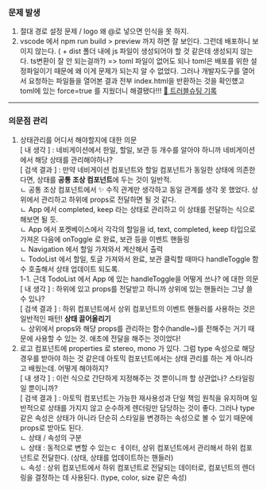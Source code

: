### 문제 발생

1. 절대 경로 설정 문제 / logo 왜 @로 넣으면 인식을 못 하지.
2. vscode 에서 npm run build > preview 까지 하면 잘 보인다. 그런데 배포하니 보이지 않는다. ( + dist 폴더 내에 js 파일이 생성되어야 할 것 같은데 생성되지 않는다. ts변환이 잘 안 되는걸까?) => toml 파일이 없어도 되나 toml은 배포를 위한 설정파일이기 때문에 왜 이게 문제가 되는지 알 수 없었다. 그러나 개발자도구를 열어서 요청하는 파일들을 열어본 결과 전부 index.html을 반환하는 것을 확인헀고 toml에 있는 force=true 를 지웠더니 해결됐다!!!
   [📑 트러블슈팅 기록](https://velog.io/@6_jamong/Vite-Ts-Build-하니까-JS-가-안-생기는데-배포가-안-되는데)

---

### 의문점 관리

1. 상태관리를 어디서 해야할지에 대한 의문  
   [ 내 생각 ] : 네비게이션에서 한일, 할일, 보관 등 개수를 알아야 하니까 네비게이션에서 해당 상태를 관리해야하나?  
   [ 검색 결과 ] : 만약 네비게이션 컴포넌트와 할일 컴포넌트가 동일한 상태에 의존한다면, 상태를 **공통 조상 컴포넌트**에 두는 것이 일반적.  
   ㄴ 공통 조상 컴포넌트에서 ✨ 수직 관계만 생각하고 동일 관계를 생각 못 했었다. 상위에서 관리하고 하위에 props로 전달하면 될 것 같다.  
   ㄴ App 에서 completed, keep 라는 상태로 관리하고 이 상태를 전달하는 식으로 해보면 될 듯.  
   ㄴ App 에서 포켓베이스에서 각각의 할일을 id, text, completed, keep 타입으로 가져온 다음에 onToggle 로 완료, 보관 등을 이벤트 핸들링  
   ㄴ Navigation 에서 할일 가져와서 계산해서 출력  
   ㄴ TodoList 에서 할일, 토글 가져와서 완료, 보관 클릭할 때마다 handleToggle 함수 호출해서 상태 업데이트 되도록.  
   1-1. 근데 TodoList 에서 App 에 있는 handleToggle을 어떻게 쓰나? 에 대한 의문  
   [ 내 생각 ] : 하위에 있고 props를 전달받고 하니까 상위에 있는 핸들러는 그냥 쓸 수 있나?  
   [ 검색 결과 ] : 하위 컴포넌트에서 상위 컴포넌트의 이벤트 핸들러를 사용하는 것은 일반적인 패턴! **상태 끌어올리기**  
   ㄴ 상위에서 props와 해당 props를 관리하는 함수(handle~)를 전해주는 거기 때문에 사용할 수 있는 것. 애초에 전달을 해주는 것이었다!
2. 로고 컴포넌트에 properties 로 stereo, mono 가 있다. 그럼 type 속성으로 해당 경우를 받아야 하는 것 같은데 아토믹 컴포넌트에서는 상태 관리를 하는 게 아니라고 배웠는데. 어떻게 해야하지?  
   [ 내 생각 ] : <Logo type='stereo'> 이런 식으로 간단하게 지정해주는 것 뿐이니까 할 상관없나? 스타일링일 뿐이니까?  
   [ 검색 결과 ] : 아토믹 컴포넌트는 가능한 재사용성과 단일 책임 원칙을 유지하며 일반적으로 상태를 가지지 않고 순수하게 렌더링만 담당하는 것이 좋다. 그러나 type 같은 속성은 상태가 아니라 단순히 스타일을 변경하는 속성으로 볼 수 있기 때문에 props로 받아도 된다.  
   ㄴ 상태 / 속성의 구분  
   ㄴ 상태 : 동적으로 변할 수 있는ㄷ ㅔ이터, 상위 컴포넌트에서 관리해서 하위 컴포넌트로 전달한다. (상태, 상태를 업데이트하는 핸들러)  
   ㄴ 속성 : 상위 컴포넌트에서 하위 컴포넌트로 전달되는 데이터로, 컴포넌트의 렌더링을 결정하는 데 사용된다. (type, color, size 같은 속성)
